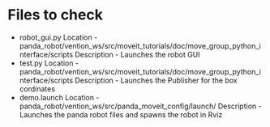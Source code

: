 # Files to check
- robot_gui.py
  Location - panda_robot/vention_ws/src/moveit_tutorials/doc/move_group_python_interface/scripts 
  Description - Launches the robot GUI
- test.py
  Location - panda_robot/vention_ws/src/moveit_tutorials/doc/move_group_python_interface/scripts
  Description - Launches the Publisher for the box cordinates
- demo.launch
  Location - panda_robot/vention_ws/src/panda_moveit_config/launch/
  Description - Launches the panda robot files and spawns the robot in Rviz
